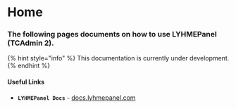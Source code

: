 # Home

### The following pages documents on how to use LYHMEPanel \(TCAdmin 2\).

{% hint style="info" %}
This documentation is currently under development.
{% endhint %}

#### Useful Links

* **`LYHMEPanel Docs`** - [docs.lyhmepanel.com](https://lyhmepanel.com)



